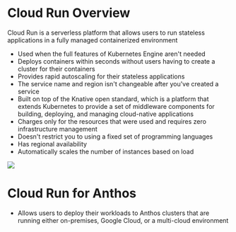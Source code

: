# Cloud Run Overview

Cloud Run is a serverless platform that allows users to run stateless applications in a fully managed containerized environment

* Used when the full features of Kubernetes Engine aren't needed
* Deploys containers within seconds without users having to create a cluster for their containers
* Provides rapid autoscaling for their stateless applications
* The service name and region isn't changeable after you've created a service
* Built on top of the Knative open standard, which is a platform that extends Kubernetes to provide a set of middleware components for building, deploying, and managing cloud-native applications
* Charges only for the resources that were used and requires zero infrastructure management
* Doesn't restrict you to using a fixed set of programming languages
* Has regional availability
* Automatically scales the number of instances based on load

![](https://github.com/JonmarCorpuz/SecondBrain/blob/main/Assets/Whitespace.png)

# Cloud Run for Anthos

* Allows users to deploy their workloads to Anthos clusters that are running either on-premises, Google Cloud, or a multi-cloud environment
